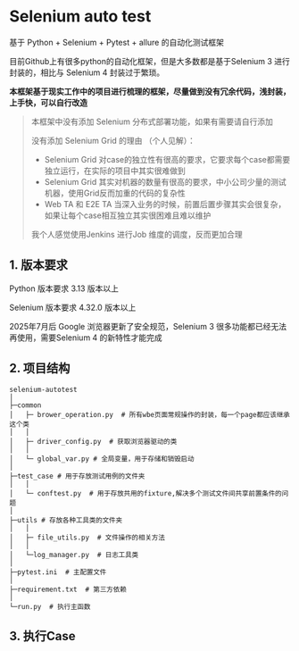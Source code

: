 # Selenium auto test

基于 Python + Selenium + Pytest + allure 的自动化测试框架

目前Github上有很多python的自动化框架，但是大多数都是基于Selenium 3 进行封装的，相比与 Selenium 4 封装过于繁琐。

**本框架基于现实工作中的项目进行梳理的框架，尽量做到没有冗余代码，浅封装，上手快，可以自行改造**

> 本框架中没有添加 Selenium 分布式部署功能，如果有需要请自行添加
>
> 没有添加 Selenium Grid 的理由 （个人见解）：
> - Selenium Grid 对case的独立性有很高的要求，它要求每个case都需要独立运行，在实际的项目中其实很难做到
> - Selenium Grid 其实对机器的数量有很高的要求，中小公司少量的测试机器，使用Grid反而加重的代码的复杂性
> - Web TA 和 E2E TA 当深入业务的时候，前置后置步骤其实会很复杂，如果让每个case相互独立其实很困难且难以维护
>
> 我个人感觉使用Jenkins 进行Job 维度的调度，反而更加合理

## 1. 版本要求

Python 版本要求 3.13 版本以上

Selenium 版本要求 4.32.0 版本以上

2025年7月后 Google 浏览器更新了安全规范，Selenium 3 很多功能都已经无法再使用，需要Selenium 4 的新特性才能完成

## 2. 项目结构

```
selenium-autotest
│
├─common
│   ├─ brower_operation.py  # 所有wbe页面常规操作的封装，每一个page都应该继承这个类
│   │
│   ├─ driver_config.py  # 获取浏览器驱动的类
│   │
│   └─ global_var.py # 全局变量，用于存储和销毁启动
│   
├─test_case # 用于存放测试用例的文件夹
│   │
│   └─ conftest.py  # 用于存放共用的fixture,解决多个测试文件间共享前置条件的问题
│ 
├─utils # 存放各种工具类的文件夹
│   │
│   ├─ file_utils.py  # 文件操作的相关方法
│   │
│   └─log_manager.py  # 日志工具类
│ 
├─pytest.ini  # 主配置文件
│
├─requirement.txt  # 第三方依赖
│
└─run.py  # 执行主函数
```

## 3. 执行Case